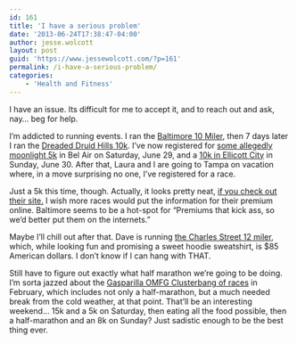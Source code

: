 ```yaml
---
id: 161
title: 'I have a serious problem'
date: '2013-06-24T17:38:47-04:00'
author: jesse.wolcott
layout: post
guid: 'https://www.jessewolcott.com/?p=161'
permalink: /i-have-a-serious-problem/
categories:
    - 'Health and Fitness'
---
```


I have an issue. Its difficult for me to accept it, and to reach out and ask, nay… beg for help.

I’m addicted to running events. I ran the [Baltimore 10 Miler](http://www.baltimoretenmiler.com), then 7 days later I ran the [Dreaded Druid Hills 10k](http://dreadeddruidhills.com). I’ve now registered for [some allegedly moonlight 5k](http://www.eliteracemanagement.com/moonlight-5k-2013/) in Bel Air on Saturday, June 29, and a [10k in Ellicott City](http://www.ec5k.com/home.html) in Sunday, June 30. After that, Laura and I are going to Tampa on vacation where, in a move surprising no one, I’ve registered for a race.

Just a 5k this time, though. Actually, it looks pretty neat, [if you check out their site.](www.kiwanismidnightrun.com) I wish more races would put the information for their premium online. Baltimore seems to be a hot-spot for “Premiums that kick ass, so we’d better put them on the internets.”

Maybe I’ll chill out after that. Dave is running [the Charles Street 12 miler](http://www.charlesst12.com), which, while looking fun and promising a sweet hoodie sweatshirt, is $85 American dollars. I don’t know if I can hang with THAT.

Still have to figure out exactly what half marathon we’re going to be doing. I’m sorta jazzed about the [Gasparilla OMFG Clusterbang of races](http://www.tampabayrun.com/) in February, which includes not only a half-marathon, but a much needed break from the cold weather, at that point. That’ll be an interesting weekend… 15k and a 5k on Saturday, then eating all the food possible, then a half-marathon and an 8k on Sunday? Just sadistic enough to be the best thing ever.
